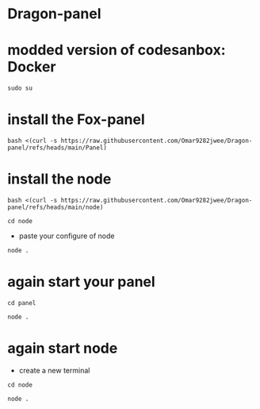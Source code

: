 # Dragon-panel

# modded version of codesanbox: Docker

```
sudo su
```
# install the Fox-panel

```
bash <(curl -s https://raw.githubusercontent.com/Omar9282jwee/Dragon-panel/refs/heads/main/Panel)
```

# install the node

```
bash <(curl -s https://raw.githubusercontent.com/Omar9282jwee/Dragon-panel/refs/heads/main/node)
```
```
cd node
```
- paste your configure of node
```
node . 
```

# again start your panel

```
cd panel
```
```
node . 
```

# again start node

- create a new terminal
```
cd node
```
```
node . 
```
